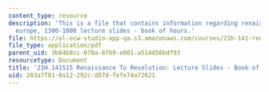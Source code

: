 ```yaml
---
content_type: resource
description: 'This is a file that contains information regarding renaissance to revolution:
  europe, 1300-1800 lecture slides - book of hours.'
file: https://ol-ocw-studio-app-qa.s3.amazonaws.com/courses/21h-141-renaissance-to-revolution-europe-1300-1800-spring-2015/203a7f810a12292cd87dfefe74a72621_MIT21H_141S15_Bookofhour.pdf
file_type: application/pdf
parent_uid: 3b84b8cc-070a-6f69-e001-a514d56bdf93
resourcetype: Document
title: '21H.141S15 Renaissance To Revolution: Lecture Slides - Book of Hours'
uid: 203a7f81-0a12-292c-d87d-fefe74a72621
---
```

